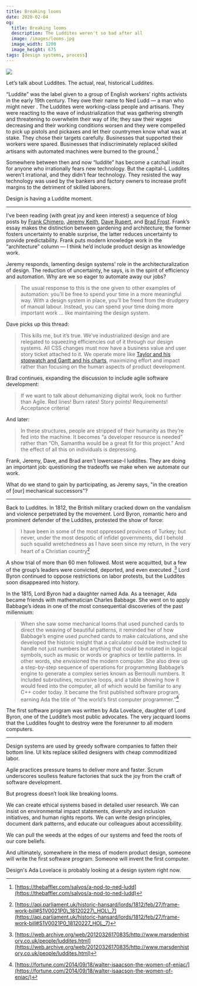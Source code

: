 ```yaml
---
title: Breaking looms
date: 2020-02-04
og:
  title: Breaking looms
  description: The Luddites weren't so bad after all
  image: /images/looms.jpg
  image_width: 1200
  image_height: 675
tags: [design systems, process]
---
```


![](/images/looms.jpg)

Let’s talk about Luddites. The actual, real, historical Luddites.

“Luddite” was the label given to a group of English workers’ rights activists in the early 19th century. They owe their name to Ned Ludd — a man who might never . The Luddites were working-class people and artisans. They were reacting to the wave of industrialization that was gathering strength and threatening to overwhelm their way of life; they saw their wages decreasing and their working conditions worsen and they were compelled to pick up pistols and pickaxes and let their countrymen know what was at stake. They chose their targets carefully. Businesses that supported their workers were spared. Businesses that indiscriminately replaced skilled artisans with automated machines were burned to the ground.[^1]

Somewhere between then and now “luddite” has become a catchall insult for anyone who irrationally fears new technology. But the capital-L Luddites weren’t irrational, and they didn’t fear technology. They resisted the way technology was used by the bankers and factory owners to increase profit margins to the detriment of skilled laborers.

Design is having a Luddite moment.

---- 

I’ve been reading (with great joy and keen interest) a sequence of blog posts by [Frank Chimero](https://frankchimero.com/blog/2020/gardening-vs-architecture/), [Jeremy Keith](https://adactio.com/journal/16369), [Dave Rupert](https://daverupert.com/2020/01/the-web-is-industrialized-and-i-helped-industrialize-it/), and [Brad Frost](https://bradfrost.com/blog/post/design-systems-agile-and-industrialization/). Frank’s essay makes the distinction between gardening and architecture; the former fosters uncertainty to enable surprise, the latter reduces uncertainty to provide predictability. Frank puts modern knowledge work in the “architecture” column — I think he’d include product design as knowledge work. 

Jeremy responds, lamenting design systems’ role in the architecturalization of design. The reduction of uncertainty, he says, is in the spirit of efficiency and automation. Why are we so eager to automate away our jobs?

> The usual response to this is the one given to other examples of automation: you’ll be free to spend your time in a more meaningful way. With a design system in place, you’ll be freed from the drudgery of manual labour. Instead, you can spend your time doing more important work … like maintaining the design system.

Dave picks up this thread:

> This kills me, but it’s true. We’ve industrialized design and are relegated to squeezing efficiencies out of it through our design systems. All CSS changes must now have a business value and user story ticket attached to it. We operate more like [Taylor and his stopwatch and Gantt and his charts](http://bostonreview.net/race/caitlin-c-rosenthal-how-slavery-inspired-modern-business-management), maximizing effort and impact rather than focusing on the human aspects of product development.

Brad continues, expanding the discussion to include agile software development:

> If we want to talk about dehumanizing digital work, look no further than Agile. Red lines! Burn rates! Story points! Requirements! Acceptance criteria!

And later:

> In these structures, people are stripped of their humanity as they’re fed into the machine. It becomes “a developer resource is needed” rather than  “Oh, Samantha would be a great fit for this project.” And the effect of all this on individuals is depressing.

Frank, Jeremy, Dave, and Brad aren't lowercase-l luddites. They are doing an important job: questioning the tradeoffs we make when we automate our work.

What do we stand to gain by participating, as Jeremy says, "in the creation of [our] mechanical successors"?

---- 

Back to Luddites. In 1812, the British military cracked down on the vandalism and violence perpetrated by the movement. Lord Byron, romantic hero and prominent defender of the Luddites, protested the show of force:

> I have been in some of the most oppressed provinces of Turkey; but never, under the most despotic of infidel governments, did I behold such squalid wretchedness as I have seen since my return, in the very heart of a Christian country[^2]

A show trial of more than 60 men followed. Most were acquitted, but a few of the group’s leaders were convicted, deported, and even executed .[^3] Lord Byron continued to oppose restrictions on labor protests, but the Luddites soon disappeared into history.

In the 1815, Lord Byron had a daughter named Ada. As a teenager, Ada became friends with mathematician Charles Babbage. She went on to apply Babbage’s ideas in one of the most consequential discoveries of the past millennium:

>  When she saw some mechanical looms that used punched cards to direct the weaving of beautiful patterns, it reminded her of how Babbage’s engine used punched cards to make calculations, and she developed the historic insight that a calculator could be instructed to handle not just numbers but anything that could be notated in logical symbols, such as music or words or graphics or textile patterns. In other words, she envisioned the modern computer. She also drew up a step-by-step sequence of operations for programming Babbage’s engine to generate a complex series known as Bernoulli numbers. It included subroutines, recursive loops, and a table showing how it would feed into the computer, all of which would be familiar to any C++ coder today. It became the first published software program, earning Ada the title of “the world’s first computer programmer.”[^4]

The first software program was written by Ada Lovelace, daughter of Lord Byron, one of the Luddite’s most public advocates. The very jacquard looms that the Luddites fought to destroy were the forerunner to all modern computers. 

---- 

Design systems are used by greedy software companies to fatten their bottom line. UI kits replace skilled designers with cheap commoditized labor.

Agile practices pressure teams to deliver more and faster. Scrum underscores soulless feature factories that suck the joy from the craft of software development.

But progress doesn’t look like breaking looms.

We can create ethical systems based in detailed user research. We can insist on environmental impact statements, diversity and inclusion initiatives, and human rights reports. We can write design principles, document dark patterns, and educate our colleagues about accessibility.

We can pull the weeds at the edges of our systems and feed the roots of our core beliefs.

And ultimately, somewhere in the mess of modern product design, someone will write the first software program. Someone will invent the first computer.

Design's Ada Lovelace is probably looking at a design system right now.

[^1]:	[https://thebaffler.com/salvos/a-nod-to-ned-ludd](https://thebaffler.com/salvos/a-nod-to-ned-ludd)

[^2]:	[https://api.parliament.uk/historic-hansard/lords/1812/feb/27/frame-work-bill#S1V0021P0\_18120227\_HOL\_7](https://api.parliament.uk/historic-hansard/lords/1812/feb/27/frame-work-bill#S1V0021P0_18120227_HOL_7)

[^3]:	[https://web.archive.org/web/20120326170835/http://www.marsdenhistory.co.uk/people/luddites.html](https://web.archive.org/web/20120326170835/http://www.marsdenhistory.co.uk/people/luddites.html)

[^4]:	[https://fortune.com/2014/09/18/walter-isaacson-the-women-of-eniac/](https://fortune.com/2014/09/18/walter-isaacson-the-women-of-eniac/)